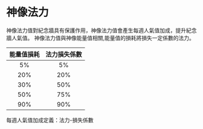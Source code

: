 # 神像法力

神像法力值對紀念牆具有保護作用，神像法力值會產生每週人氣值加成，提升紀念牆人氣值。
神像法力值與神像能量值相關,能量值的損耗將損失一定係數的法力。  

| 能量值損耗     | 法力損失係數 |  
| :-----:       | :-----:     | 
|     5%        |     5%      |   
|    20%        |    20%      |  
|    30%        |    50%      |  
|    50%        |    75%      | 
|    90%        |    90%      |   

每週人氣值加成定義：法力-損失係數

